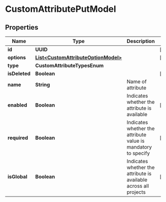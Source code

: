 

# CustomAttributePutModel


## Properties

| Name | Type | Description | Notes |
|------------ | ------------- | ------------- | -------------|
|**id** | **UUID** |  |  [optional] |
|**options** | [**List&lt;CustomAttributeOptionModel&gt;**](CustomAttributeOptionModel.md) |  |  [optional] |
|**type** | **CustomAttributeTypesEnum** |  |  |
|**isDeleted** | **Boolean** |  |  [optional] |
|**name** | **String** | Name of attribute |  |
|**enabled** | **Boolean** | Indicates whether the attribute is available |  [optional] |
|**required** | **Boolean** | Indicates whether the attribute value is mandatory to specify |  [optional] |
|**isGlobal** | **Boolean** | Indicates whether the attribute is available across all projects |  [optional] |



